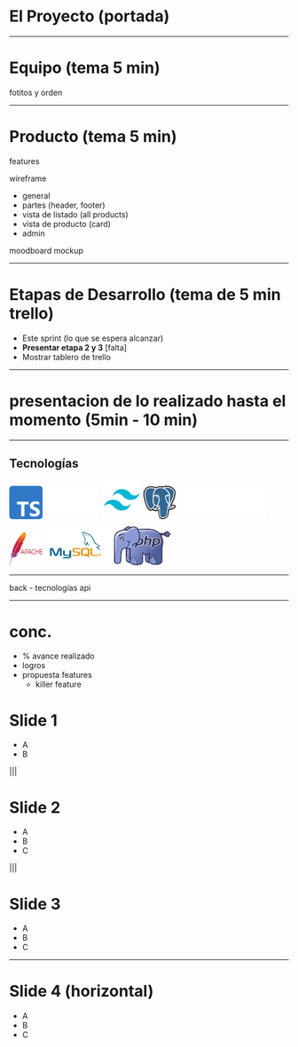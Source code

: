 # El Proyecto (portada)

---

# Equipo (tema 5 min)

fotitos y orden

---

# Producto (tema 5 min)

features



wireframe
- general
- partes (header, footer)
- vista de listado (all products)
- vista de producto (card)
- admin

moodboard
mockup



---

# Etapas de Desarrollo (tema de 5 min trello)
- Este sprint (lo que se espera alcanzar)
- **Presentar etapa 2 y 3** [falta]
- Mostrar tablero de trello

---

# presentacion de lo realizado hasta el momento (5min - 10 min)

---

## Tecnologías
<div style="align-items:center;justify-content:center;flex-direction:column">
<img height="60px" src="/assets/img/logos/typescript.svg">
<img height="60px" src="/assets/img/logos/nextjs.svg">
<img height="70px" src="/assets/img/logos/tailwind.svg">
<img height="60px" src="/assets/img/logos/postgre.svg">
<img height="60px" src="/assets/img/logos/vercel.svg">
<img height="60px" src="/assets/img/logos/apache.svg">
<img height="80px" src="/assets/img/logos/mysql.svg">
<img height="70px" src="/assets/img/logos/php.svg">
</div>

---




back - tecnologias
api

---


# conc.

- % avance realizado
- logros
- propuesta features
   - killer feature








# Slide 1

- A
- B

|||

# Slide 2

- A
- B
- C

|||

# Slide 3

- A
- B
- C

---

# Slide 4 (horizontal)

- A
- B
- C
